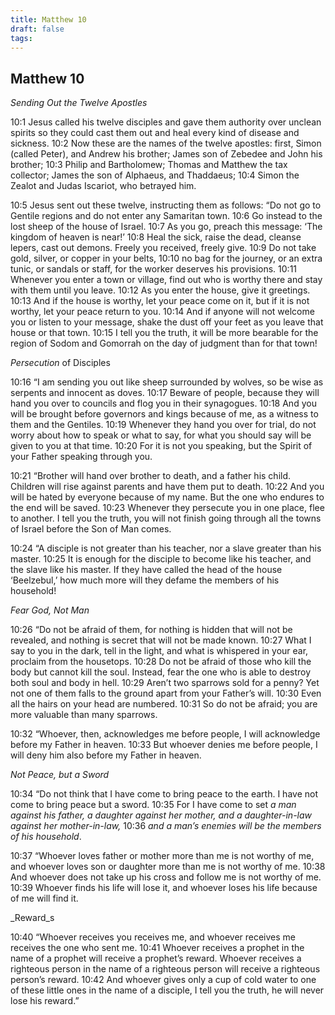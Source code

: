 ```yaml
---
title: Matthew 10
draft: false
tags:
---
```


## Matthew 10
_Sending Out the Twelve Apostles_

10:1 Jesus called his twelve disciples and gave them authority over unclean spirits so they could cast them out and heal every kind of disease and sickness. 10:2 Now these are the names of the twelve apostles: first, Simon (called Peter), and Andrew his brother; James son of Zebedee and John his brother; 10:3 Philip and Bartholomew; Thomas and Matthew the tax collector; James the son of Alphaeus, and Thaddaeus; 10:4 Simon the Zealot and Judas Iscariot, who betrayed him.

10:5 Jesus sent out these twelve, instructing them as follows: “Do not go to Gentile regions and do not enter any Samaritan town. 10:6 Go instead to the lost sheep of the house of Israel. 10:7 As you go, preach this message: ‘The kingdom of heaven is near!’ 10:8 Heal the sick, raise the dead, cleanse lepers, cast out demons. Freely you received, freely give. 10:9 Do not take gold, silver, or copper in your belts, 10:10 no bag for the journey, or an extra tunic, or sandals or staff, for the worker deserves his provisions. 10:11 Whenever you enter a town or village, find out who is worthy there and stay with them until you leave. 10:12 As you enter the house, give it greetings. 10:13 And if the house is worthy, let your peace come on it, but if it is not worthy, let your peace return to you. 10:14 And if anyone will not welcome you or listen to your message, shake the dust off your feet as you leave that house or that town. 10:15 I tell you the truth, it will be more bearable for the region of Sodom and Gomorrah on the day of judgment than for that town!

_Persecution_ of Disciples

10:16 “I am sending you out like sheep surrounded by wolves, so be wise as serpents and innocent as doves. 10:17 Beware of people, because they will hand you over to councils and flog you in their synagogues. 10:18 And you will be brought before governors and kings because of me, as a witness to them and the Gentiles. 10:19 Whenever they hand you over for trial, do not worry about how to speak or what to say, for what you should say will be given to you at that time. 10:20 For it is not you speaking, but the Spirit of your Father speaking through you.

10:21 “Brother will hand over brother to death, and a father his child. Children will rise against parents and have them put to death. 10:22 And you will be hated by everyone because of my name. But the one who endures to the end will be saved. 10:23 Whenever they persecute you in one place, flee to another. I tell you the truth, you will not finish going through all the towns of Israel before the Son of Man comes.

10:24 “A disciple is not greater than his teacher, nor a slave greater than his master. 10:25 It is enough for the disciple to become like his teacher, and the slave like his master. If they have called the head of the house ‘Beelzebul,’ how much more will they defame the members of his household!

_Fear God, Not Man_

10:26 “Do not be afraid of them, for nothing is hidden that will not be revealed, and nothing is secret that will not be made known. 10:27 What I say to you in the dark, tell in the light, and what is whispered in your ear, proclaim from the housetops. 10:28 Do not be afraid of those who kill the body but cannot kill the soul. Instead, fear the one who is able to destroy both soul and body in hell. 10:29 Aren’t two sparrows sold for a penny? Yet not one of them falls to the ground apart from your Father’s will. 10:30 Even all the hairs on your head are numbered. 10:31 So do not be afraid; you are more valuable than many sparrows.

10:32 “Whoever, then, acknowledges me before people, I will acknowledge before my Father in heaven. 10:33 But whoever denies me before people, I will deny him also before my Father in heaven.

_Not Peace, but a Sword_

10:34 “Do not think that I have come to bring peace to the earth. I have not come to bring peace but a sword. 10:35 For I have come to set _a man against his father, a daughter against her mother, and a daughter-in-law against her mother-in-law,_ 10:36 _and a man’s enemies will be the members of his household_.

10:37 “Whoever loves father or mother more than me is not worthy of me, and whoever loves son or daughter more than me is not worthy of me. 10:38 And whoever does not take up his cross and follow me is not worthy of me. 10:39 Whoever finds his life will lose it, and whoever loses his life because of me will find it.

_Reward_s

10:40 “Whoever receives you receives me, and whoever receives me receives the one who sent me. 10:41 Whoever receives a prophet in the name of a prophet will receive a prophet’s reward. Whoever receives a righteous person in the name of a righteous person will receive a righteous person’s reward. 10:42 And whoever gives only a cup of cold water to one of these little ones in the name of a disciple, I tell you the truth, he will never lose his reward.”
